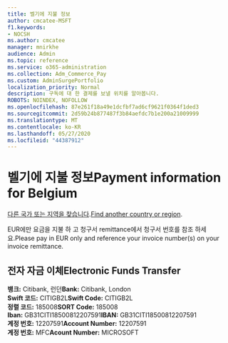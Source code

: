 ```yaml
---
title: 벨기에 지불 정보
author: cmcatee-MSFT
f1.keywords:
- NOCSH
ms.author: cmcatee
manager: mnirkhe
audience: Admin
ms.topic: reference
ms.service: o365-administration
ms.collection: Adm_Commerce_Pay
ms.custom: AdminSurgePortfolio
localization_priority: Normal
description: 구독에 대 한 결제를 보낼 위치를 알아봅니다.
ROBOTS: NOINDEX, NOFOLLOW
ms.openlocfilehash: 87e261f18a49e1dcfbf7ad6cf9621f0364f1ded3
ms.sourcegitcommit: 2d59b24b877487f3b84aefdc7b1e200a21009999
ms.translationtype: MT
ms.contentlocale: ko-KR
ms.lasthandoff: 05/27/2020
ms.locfileid: "44387912"
---
```

# <a name="payment-information-for-belgium"></a><span data-ttu-id="55489-103">벨기에 지불 정보</span><span class="sxs-lookup"><span data-stu-id="55489-103">Payment information for Belgium</span></span>

<span data-ttu-id="55489-104">[다른 국가 또는 지역을 찾습니다](../billing-and-payments/pay-for-your-subscription.md).</span><span class="sxs-lookup"><span data-stu-id="55489-104">[Find another country or region](../billing-and-payments/pay-for-your-subscription.md).</span></span> 

<span data-ttu-id="55489-105">EUR에만 요금을 지불 하 고 청구서 remittance에서 청구서 번호를 참조 하세요.</span><span class="sxs-lookup"><span data-stu-id="55489-105">Please pay in EUR only and reference your invoice number(s) on your invoice remittance.</span></span>

## <a name="electronic-funds-transfer"></a><span data-ttu-id="55489-106">전자 자금 이체</span><span class="sxs-lookup"><span data-stu-id="55489-106">Electronic Funds Transfer</span></span>

<span data-ttu-id="55489-107">**뱅크:** Citibank, 런던</span><span class="sxs-lookup"><span data-stu-id="55489-107">**Bank:** Citibank, London</span></span>  
<span data-ttu-id="55489-108">**Swift 코드:** CITIGB2L</span><span class="sxs-lookup"><span data-stu-id="55489-108">**Swift Code:** CITIGB2L</span></span>  
<span data-ttu-id="55489-109">**정렬 코드:** 185008</span><span class="sxs-lookup"><span data-stu-id="55489-109">**SORT Code:** 185008</span></span>  
<span data-ttu-id="55489-110">**Iban:** GB31CITI18500812207591</span><span class="sxs-lookup"><span data-stu-id="55489-110">**IBAN:** GB31CITI18500812207591</span></span>  
<span data-ttu-id="55489-111">**계정 번호:** 12207591</span><span class="sxs-lookup"><span data-stu-id="55489-111">**Account Number:** 12207591</span></span>  
<span data-ttu-id="55489-112">**계정 번호:** MFC</span><span class="sxs-lookup"><span data-stu-id="55489-112">**Acount Number:** MICROSOFT</span></span>  
